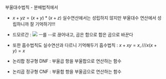 부울대수법칙 - 분배법칙에서
- $x+yz = (x+y) * (x+z)$ 실수연산에서는 성립하지 않지만 부울대수 연산에서 성립하니까 잘 기억하기!!!
- 드모르간 : ![](https://i.imgur.com/gwW1yi6.png)
	ㅡ를 --로 끊어내고, 곱은 합으로 합은 곱으로 바꾼다
- 또한 흡수법칙도 실수연산과 다르니 기억해두기
	흡수법칙 : $x+xy=x ,/// x(x+y)=x$

- 논리합 정규형 DNF : 부울곱 항을 부울합으로 연산하는 함수
- 논리곱 정규형 CNF : 부울합 항을 부울곱으로 연산하는 함수
